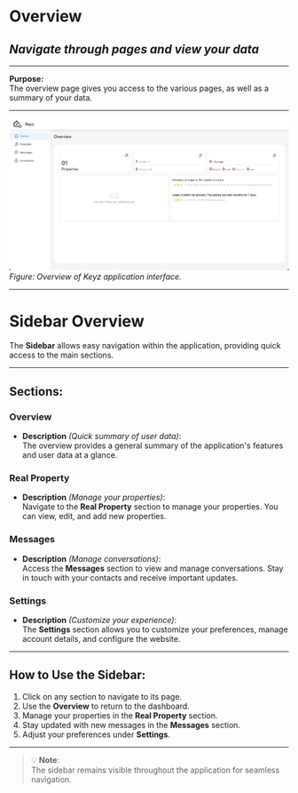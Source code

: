 # Overview

## *Navigate through pages and view your data*

---

**Purpose:**  
The overview page gives you access to the various pages, as well as a summary of your data.

---

![Keyz Overview Page](../../Images/overview.png)  
*Figure: Overview of Keyz application interface.*

---

# Sidebar Overview

The **Sidebar** allows easy navigation within the application, providing quick access to the main sections.

---

## Sections:

### **Overview**
- **Description** *(Quick summary of user data)*:  
  The overview provides a general summary of the application's features and user data at a glance.

### **Real Property**
- **Description** *(Manage your properties)*:  
  Navigate to the **Real Property** section to manage your properties. You can view, edit, and add new properties.

### **Messages**
- **Description** *(Manage conversations)*:  
  Access the **Messages** section to view and manage conversations. Stay in touch with your contacts and receive important updates.

### **Settings**
- **Description** *(Customize your experience)*:  
  The **Settings** section allows you to customize your preferences, manage account details, and configure the website.

---

## How to Use the Sidebar:
1. Click on any section to navigate to its page.
2. Use the **Overview** to return to the dashboard.
3. Manage your properties in the **Real Property** section.
4. Stay updated with new messages in the **Messages** section.
5. Adjust your preferences under **Settings**.

---

> 💡 **Note**:  
> The sidebar remains visible throughout the application for seamless navigation.
